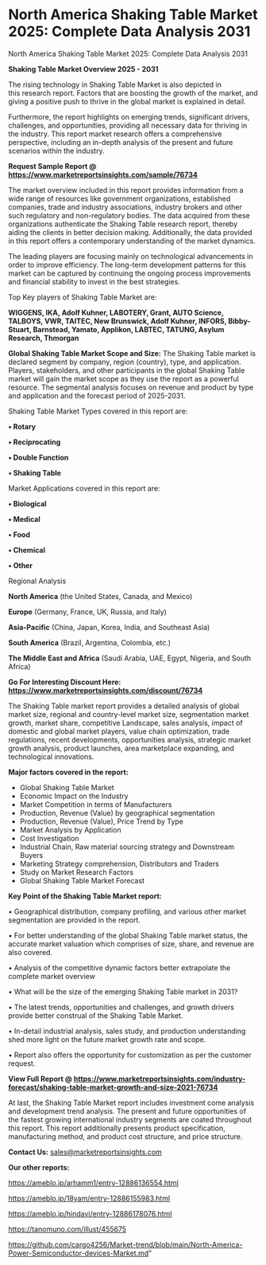 # North America Shaking Table Market 2025: Complete Data Analysis 2031
North America Shaking Table Market 2025: Complete Data Analysis 2031

<Strong> Shaking Table Market Overview 2025 - 2031</strong>

The rising technology in Shaking Table Market is also depicted in this research report. Factors that are boosting the growth of the market, and giving a positive push to thrive in the global market is explained in detail.

Furthermore, the report highlights on emerging trends, significant drivers, challenges, and opportunities, providing all necessary data for thriving in the industry. This report market research offers a comprehensive perspective, including an in-depth analysis of the present and future scenarios within the industry.

<strong>Request Sample Report @ <a href=https://www.marketreportsinsights.com/sample/76734>https://www.marketreportsinsights.com/sample/76734</a></strong>

The market overview included in this report provides information from a wide range of resources like government organizations, established companies, trade and industry associations, industry brokers and other such regulatory and non-regulatory bodies. The data acquired from these organizations authenticate the Shaking Table research report, thereby aiding the clients in better decision making. Additionally, the data provided in this report offers a contemporary understanding of the market dynamics.

The leading players are focusing mainly on technological advancements in order to improve efficiency. The long-term development patterns for this market can be captured by continuing the ongoing process improvements and financial stability to invest in the best strategies.

Top Key players of Shaking Table Market are:

<strong>WIGGENS, IKA, Adolf Kuhner, LABOTERY, Grant, AUTO Science, TALBOYS, VWR, TAITEC, New Brunswick, Adolf Kuhner, INFORS, Bibby-Stuart, Barnstead, Yamato, Applikon, LABTEC, TATUNG, Asylum Research, Thmorgan</strong>

<strong><b>Global Shaking Table Market Scope and Size:</b></strong>
The Shaking Table market is declared segment by company, region (country), type, and application. Players, stakeholders, and other participants in the global Shaking Table market will gain the market scope as they use the report as a powerful resource. The segmental analysis focuses on revenue and product by type and application and the forecast period of 2025-2031.

Shaking Table Market Types covered in this report are:

<strong>• Rotary

• Reciprocating

• Double Function

• Shaking Table</strong>

Market Applications covered in this report are:

<strong>• Biological

• Medical

• Food

• Chemical

• Other</strong> 

Regional Analysis

<strong>North America</strong> (the United States, Canada, and Mexico)

<strong>Europe</strong> (Germany, France, UK, Russia, and Italy)

<strong>Asia-Pacific</strong> (China, Japan, Korea, India, and Southeast Asia)

<strong>South America</strong> (Brazil, Argentina, Colombia, etc.)

<strong>The Middle East and Africa</strong> (Saudi Arabia, UAE, Egypt, Nigeria, and South Africa)

<strong>Go For Interesting Discount Here: <a href=https://www.marketreportsinsights.com/discount/76734>https://www.marketreportsinsights.com/discount/76734</a></strong>

The Shaking Table market report provides a detailed analysis of global market size, regional and country-level market size, segmentation market growth, market share, competitive Landscape, sales analysis, impact of domestic and global market players, value chain optimization, trade regulations, recent developments, opportunities analysis, strategic market growth analysis, product launches, area marketplace expanding, and technological innovations.

<strong><b>Major factors covered in the report:</b></strong>
<ul>
  <li>Global Shaking Table Market </li>
  <li>Economic Impact on the Industry</li>
  <li>Market Competition in terms of Manufacturers</li>
  <li>Production, Revenue (Value) by geographical segmentation</li>
  <li>Production, Revenue (Value), Price Trend by Type</li>
  <li>Market Analysis by Application</li>
  <li>Cost Investigation</li>
  <li>Industrial Chain, Raw material sourcing strategy and Downstream Buyers</li>
  <li>Marketing Strategy comprehension, Distributors and Traders</li>
  <li>Study on Market Research Factors</li>
  <li>Global Shaking Table Market Forecast</li>
</ul>

<strong><b>Key Point of the Shaking Table Market report:</b></strong>

• Geographical distribution, company profiling, and various other market segmentation are provided in the report.

• For better understanding of the global Shaking Table market status, the accurate market valuation which comprises of size, share, and revenue are also covered.

• Analysis of the competitive dynamic factors better extrapolate the complete market overview

• What will be the size of the emerging Shaking Table market in 2031?

• The latest trends, opportunities and challenges, and growth drivers provide better construal of the Shaking Table Market.

• In-detail industrial analysis, sales study, and production understanding shed more light on the future market growth rate and scope.

• Report also offers the opportunity for customization as per the customer request.

<strong><b>View Full Report @ <a href=https://www.marketreportsinsights.com/industry-forecast/shaking-table-market-growth-and-size-2021-76734>https://www.marketreportsinsights.com/industry-forecast/shaking-table-market-growth-and-size-2021-76734</a></b></strong>


At last, the Shaking Table Market report includes investment come analysis and development trend analysis. The present and future opportunities of the fastest growing international industry segments are coated throughout this report. This report additionally presents product specification, manufacturing method, and product cost structure, and price structure.

<strong>Contact Us:</strong>
sales@marketreportsinsights.com

<strong>Our other reports:</strong>

<a href=https://ameblo.jp/arhamm1/entry-12886136554.html>https://ameblo.jp/arhamm1/entry-12886136554.html</a>

<a href=https://ameblo.jp/18yam/entry-12886155983.html>https://ameblo.jp/18yam/entry-12886155983.html</a>

<a href=https://ameblo.jp/hindavi/entry-12886178076.html>https://ameblo.jp/hindavi/entry-12886178076.html</a>

<a href=https://tanomuno.com/illust/455675>https://tanomuno.com/illust/455675</a>

<a href=https://github.com/cargo4256/Market-trend/blob/main/North-America-Power-Semiconductor-devices-Market.md>https://github.com/cargo4256/Market-trend/blob/main/North-America-Power-Semiconductor-devices-Market.md</a>"
